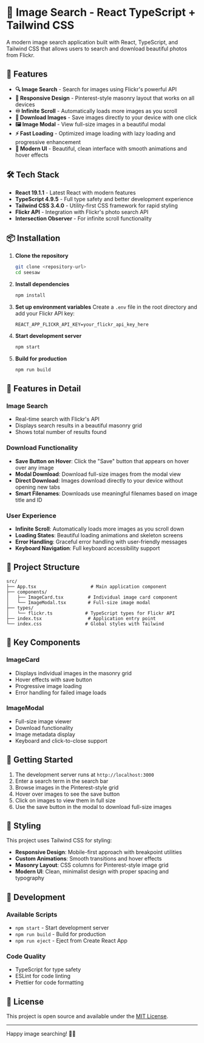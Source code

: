 # 📸 Image Search - React TypeScript + Tailwind CSS

A modern image search application built with React, TypeScript, and Tailwind CSS that allows users to search and download beautiful photos from Flickr.

## 🚀 Features

- **🔍 Image Search** - Search for images using Flickr's powerful API
- **📱 Responsive Design** - Pinterest-style masonry layout that works on all devices
- **♾️ Infinite Scroll** - Automatically loads more images as you scroll
- **💾 Download Images** - Save images directly to your device with one click
- **🖼️ Image Modal** - View full-size images in a beautiful modal
- **⚡ Fast Loading** - Optimized image loading with lazy loading and progressive enhancement
- **🎨 Modern UI** - Beautiful, clean interface with smooth animations and hover effects

## 🛠️ Tech Stack

- **React 19.1.1** - Latest React with modern features
- **TypeScript 4.9.5** - Full type safety and better development experience
- **Tailwind CSS 3.4.0** - Utility-first CSS framework for rapid styling
- **Flickr API** - Integration with Flickr's photo search API
- **Intersection Observer** - For infinite scroll functionality

## 📦 Installation

1. **Clone the repository**
   ```bash
   git clone <repository-url>
   cd seesaw
   ```

2. **Install dependencies**
   ```bash
   npm install
   ```

3. **Set up environment variables**
   Create a `.env` file in the root directory and add your Flickr API key:
   ```env
   REACT_APP_FLICKR_API_KEY=your_flickr_api_key_here
   ```

4. **Start development server**
   ```bash
   npm start
   ```

5. **Build for production**
   ```bash
   npm run build
   ```
## 🎨 Features in Detail

### Image Search
- Real-time search with Flickr's API
- Displays search results in a beautiful masonry grid
- Shows total number of results found

### Download Functionality
- **Save Button on Hover**: Click the "Save" button that appears on hover over any image
- **Modal Download**: Download full-size images from the modal view
- **Direct Download**: Images download directly to your device without opening new tabs
- **Smart Filenames**: Downloads use meaningful filenames based on image title and ID

### User Experience
- **Infinite Scroll**: Automatically loads more images as you scroll down
- **Loading States**: Beautiful loading animations and skeleton screens
- **Error Handling**: Graceful error handling with user-friendly messages
- **Keyboard Navigation**: Full keyboard accessibility support

## 📁 Project Structure

```
src/
├── App.tsx                    # Main application component
├── components/
│   ├── ImageCard.tsx         # Individual image card component
│   └── ImageModal.tsx        # Full-size image modal
├── types/
│   └── flickr.ts            # TypeScript types for Flickr API
├── index.tsx                 # Application entry point
└── index.css                # Global styles with Tailwind
```

## 🎯 Key Components

### ImageCard
- Displays individual images in the masonry grid
- Hover effects with save button
- Progressive image loading
- Error handling for failed image loads

### ImageModal
- Full-size image viewer
- Download functionality
- Image metadata display
- Keyboard and click-to-close support

## 🚀 Getting Started

1. The development server runs at `http://localhost:3000`
2. Enter a search term in the search bar
3. Browse images in the Pinterest-style grid
4. Hover over images to see the save button
5. Click on images to view them in full size
6. Use the save button in the modal to download full-size images

## 🎨 Styling

This project uses Tailwind CSS for styling:
- **Responsive Design**: Mobile-first approach with breakpoint utilities
- **Custom Animations**: Smooth transitions and hover effects
- **Masonry Layout**: CSS columns for Pinterest-style image grid
- **Modern UI**: Clean, minimalist design with proper spacing and typography

## 🔧 Development

### Available Scripts
- `npm start` - Start development server
- `npm run build` - Build for production
- `npm run eject` - Eject from Create React App

### Code Quality
- TypeScript for type safety
- ESLint for code linting
- Prettier for code formatting

## 📄 License

This project is open source and available under the [MIT License](LICENSE).

---

Happy image searching! 📸✨
